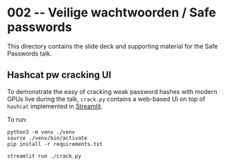 # 002 -- Veilige wachtwoorden / Safe passwords

This directory contains the slide deck and supporting material for the
Safe Passwords talk.


## Hashcat pw cracking UI

To demonstrate the easy of cracking weak password hashes with modern GPUs
live during the talk, `crack.py` contains a web-based UI on top of `hashcat`
implemented in [Streamlit](https://streamlit.io).

To run:

```
python3 -m venv ./venv
source ./venv/bin/activate
pip install -r requirements.txt
```

```
streamlit run ./crack.py
```

